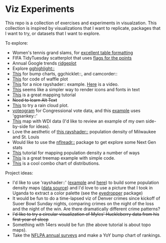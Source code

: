 # Viz Experiments
This repo is a collection of exercises and experiments in visualzation. This collection is inspired by visualizations that I want to replicate, packages that I want to try, or datasets that I want to explore.

To explore:

* Women's tennis grand slams, for [excellent table formatting](https://github.com/tashapiro/tanya-data-viz/blob/main/tennis/womens-tennis.R)
* FIFA TidyTuesday scatterplot that uses [flags for the points](https://github.com/doehm/tidytues/blob/main/scripts/2022/week-48-FIFA-world-cup/FIFA-world-cup.R)
* Annual Google trends [ridgeplot](https://github.com/bydata/news_cycle_2022_de_google_trends)
* Explore [gghighlight::](https://yutannihilation.github.io/gghighlight/articles/gghighlight.html)
* [This](https://albert-rapp.de/posts/ggplot2-tips/12_a_few_gg_packages/12_a_few_gg_packages.html#bump-charts) for bump charts, ggchicklet::, and camcorder::
* [This](https://github.com/SidhuK/TidyTuesday/blob/main/2022/38_December_27/starTrek.R) for code of waffle plot
* [This](https://github.com/camartinezbu/tidytuesday/blob/main/2022/2022-week49/plot_w49.R) for a nice rayshader:: example. [Here](https://www.youtube.com/@MrPecners) is a video.
* [This](https://github.com/doehm/tidytues/blob/main/scripts/2022/week%2052%20star%20trek/star%20trek.R) seems like a simpler way to render icons and fonts in text
* [This](https://milospopovic.net/crisp-topography-map-with-r/) is a great mapping tutorial
* ~~Need to learn Alt Text~~
* [This](https://www.business-science.io/r/2021/07/22/ggdist-raincloud-plots.html?utm_content=buffer4ad38&utm_medium=social&utm_source=twitter.com&utm_campaign=buffer) to try a rain cloud plot.
* [voteogram](https://t.co/KYUccl35HA) for Congressional vote data, and this [example](https://github.com/tashapiro/tanya-data-viz/blob/main/soth-election/scripts/soth-election.R) uses 'ggsankey::'
* [This](https://github.com/aliciaoberholzer/TidyTuesday/blob/main/Week1.R) map with WDI data (I'd like to review an example of my own side-by-side for ideas).
* Love the aesthetic of [this rayshader::](https://github.com/Pecners/rayshader_portraits/blob/main/R/portraits/stl_mke/render_graphic.R) population density of Milwaukee and St. Louis
* Would like to use the [nflreadr::](https://nflreadr.nflverse.com/reference/load_nextgen_stats.html) package to get explore some Next Gen stats
* [This](https://milospopovic.net/6-ways-to-map-population-with-r.r/) tutorial for mapping population density a number of ways
* [This](https://github.com/gkaramanis/tidytuesday/tree/master/2024/2024-week_08) is a great treemap example with simple code.
* [This](https://github.com/bydata/tidytuesday/blob/main/2022/27/R/adjectives-rental-posts.R) is a cool combo chart of distributions.

Project ideas:

* I'd like to use 'rayshader::' ([example](https://github.com/Pecners/rayshader_portraits) and [here](https://m.youtube.com/watch?v=8NV5MxcaWR4)) to build some population density maps ([data source](https://data.humdata.org/m/dataset/kontur-population-dataset?)) and I'd love to use a picture that I took in Uganda to extract a color palette (see the [eyedropper](http://gradientdescending.com/select-colours-from-an-image-in-r-with-eyedropper/?utm_source=rss&utm_medium=rss&utm_campaign=select-colours-from-an-image-in-r-with-eyedropper) package)
* It would be fun to do a time-lapsed viz of Denver crimes since kickoff of Suoer Bowl Sunday nights, comparing crimes on the night of the loss and the night of the win. Are there dramatically different crime patterns?
* ~~I'd like to try a circular visualization of Myles' Huckleberry data from his first year of sleep~~
* Something with 14ers would be fun (the above tutorial is about topo maps).
* Take the [NFLPA annual surveys](https://nflpa.com/pittsburgh-steelers-report-card-2024) and make a YoY bump chart of rankings.
